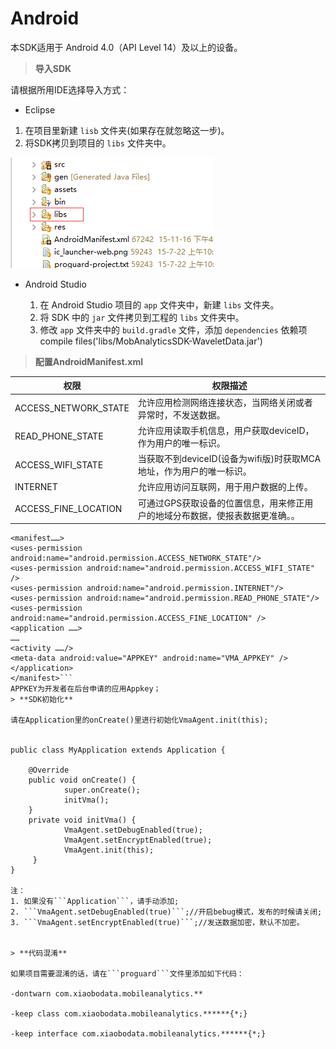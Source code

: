 # Android
本SDK适用于 Android 4.0（API Level 14）及以上的设备。


> **导入SDK**

请根据所用IDE选择导入方式：
* Eclipse 
 
 1. 在项目里新建 ```lisb``` 文件夹(如果存在就忽略这一步)。
 2. 将SDK拷贝到项目的 ```libs``` 文件夹中。
  
 ![](android_integration_picture1.png)
* Android Studio
  
  1. 在 Android Studio 项目的 ```app``` 文件夹中，新建 ```libs``` 文件夹。
  2. 将 SDK 中的 ```jar``` 文件拷贝到工程的 ```libs``` 文件夹中。
  3. 修改 ```app``` 文件夹中的 ```build.gradle``` 文件，添加 ```dependencies``` 依赖项
         compile files('libs/MobAnalyticsSDK-WaveletData.jar')
  

> **配置AndroidManifest.xml**

| 权限 | 权限描述 |
| -- | -- |
| ACCESS_NETWORK_STATE| 允许应用检测网络连接状态，当网络关闭或者异常时，不发送数据。 |
| READ_PHONE_STATE| 允许应用读取手机信息，用户获取deviceID，作为用户的唯一标识。 |
| ACCESS_WIFI_STATE| 当获取不到deviceID(设备为wifi版)时获取MCA地址，作为用户的唯一标识。 |
| INTERNET| 允许应用访问互联网，用于用户数据的上传。 |
| ACCESS_FINE_LOCATION| 可通过GPS获取设备的位置信息，用来修正用户的地域分布数据，使报表数据更准确。。 |
```
<manifest……>
<uses-permission android:name="android.permission.ACCESS_NETWORK_STATE"/>
<uses-permission android:name="android.permission.ACCESS_WIFI_STATE" />
<uses-permission android:name="android.permission.INTERNET"/>
<uses-permission android:name="android.permission.READ_PHONE_STATE"/>
<uses-permission android:name="android.permission.ACCESS_FINE_LOCATION" />
<application ……>
……
<activity ……/>
<meta-data android:value="APPKEY" android:name="VMA_APPKEY" />
</application>    
</manifest>```
APPKEY为开发者在后台申请的应用Appkey；
> **SDK初始化**

请在Application里的onCreate()里进行初始化VmaAgent.init(this);


public class MyApplication extends Application {

    @Override
	public void onCreate() {
	        super.onCreate();
	        initVma();
	}
	private void initVma() {
            VmaAgent.setDebugEnabled(true);
		    VmaAgent.setEncryptEnabled(true);
	        VmaAgent.init(this);
	 }
}

注：
1. 如果没有```Application```，请手动添加;
2. ```VmaAgent.setDebugEnabled(true)```;//开启bebug模式，发布的时候请关闭;
3. ```VmaAgent.setEncryptEnabled(true)```;//发送数据加密，默认不加密。


> **代码混淆**

如果项目需要混淆的话，请在```proguard```文件里添加如下代码：

-dontwarn com.xiaobodata.mobileanalytics.**

-keep class com.xiaobodata.mobileanalytics.******{*;}

-keep interface com.xiaobodata.mobileanalytics.******{*;}








